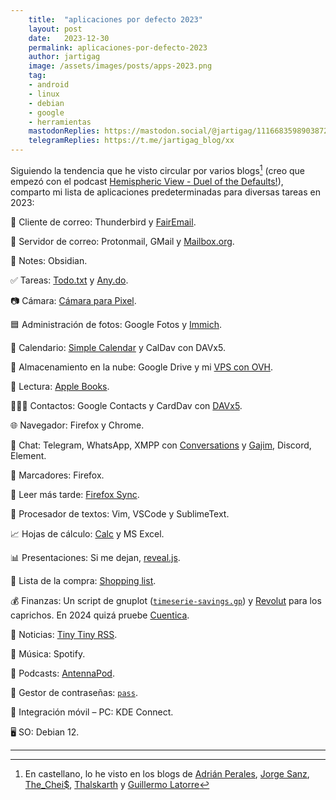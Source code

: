 ```yaml
---
    title:  "aplicaciones por defecto 2023"
    layout: post
    date:   2023-12-30
    permalink: aplicaciones-por-defecto-2023
    author: jartigag
    image: /assets/images/posts/apps-2023.png
    tag:
    - android
    - linux
    - debian
    - google
    - herramientas
    mastodonReplies: https://mastodon.social/@jartigag/111668359890387271
    telegramReplies: https://t.me/jartigag_blog/xx
---
```


Siguiendo la tendencia que he visto circular por varios blogs[^1] (creo que empezó con el podcast [Hemispheric View - Duel of the Defaults!](https://listen.hemisphericviews.com/097)), comparto mi lista de aplicaciones predeterminadas para diversas tareas en 2023:

📨 Cliente de correo: Thunderbird y [FairEmail](https://play.google.com/store/apps/details?id=eu.faircode.email).

📮 Servidor de correo: Protonmail, GMail y [Mailbox.org](https://mailbox.org/en/).

📝 Notes: Obsidian.

✅ Tareas: [Todo.txt](http://todotxt.org/) y [Any.do](https://www.any.do/).

📷 Cámara: [Cámara para Pixel](https://play.google.com/store/apps/details?id=com.google.android.GoogleCamera).

🟦 Administración de fotos: Google Fotos y [Immich](https://github.com/alextran1502/immich).

📆 Calendario: [Simple Calendar](https://simplemobiletools.com/) y CalDav con DAVx5.

📁 Almacenamiento en la nube: Google Drive y mi [VPS con OVH](https://javier.artiga.es/notas/vps/).

📖 Lectura: [Apple Books](https://www.apple.com/es/apple-books/).

🙍🏻‍♂️ Contactos: Google Contacts y CardDav con [DAVx5](https://www.davx5.com/download).

🌐 Navegador: Firefox y Chrome.

💬 Chat: Telegram, WhatsApp, XMPP con [Conversations](https://play.google.com/store/apps/details?id=eu.siacs.conversations) y [Gajim](https://gajim.org/), Discord, Element.

🔖 Marcadores: Firefox.

📑 Leer más tarde: [Firefox Sync](https://www.mozilla.org/es-ES/firefox/features/sync/).

📜 Procesador de textos: Vim, VSCode y SublimeText.

📈 Hojas de cálculo: [Calc](https://es.m.wikipedia.org/wiki/LibreOffice_Calc) y MS Excel.

📊 Presentaciones: Si me dejan, [reveal.js](https://revealjs.com/).

🛒 Lista de la compra: [Shopping list](https://play.google.com/store/apps/details?id=privacyfriendlyshoppinglist.secuso.org.privacyfriendlyshoppinglist).

💰 Finanzas: Un script de gnuplot ([`timeserie-savings.gp`](https://github.com/jartigag/s/blob/main/timeserie-savings.gp)) y [Revolut](https://play.google.com/store/apps/details?id=com.revolut.revolut) para los caprichos. En 2024 quizá pruebe [Cuentica](https://cuentica.com/).

📰 Noticias: [Tiny Tiny RSS](https://tt-rss.org/).

🎵 Música: Spotify.

🎤 Podcasts: [AntennaPod](https://play.google.com/store/apps/details?id=de.danoeh.antennapod).

🔐 Gestor de contraseñas: [`pass`](http://passwordstore.org/).

📱 Integración móvil – PC: KDE Connect.

🖥️ SO: Debian 12.

---
[^1]: En castellano, lo he visto en los blogs de [Adrián Perales](https://adrianperales.com/2023/12/aplicaciones-por-defecto-en-2023/), [Jorge Sanz](https://jorgesanz.net/posts/2023-11-16-defaults/), [The_Chei$](https://thecheis.com/2023/12/05/mis-aplicaciones-por-defecto-en-2023/), [Thalskarth](https://blog.thalskarth.ar/aplicaciones-por-defecto/) y [Guillermo Latorre](https://guillermolatorre.com/aplicaciones-por-defecto-2023/)

